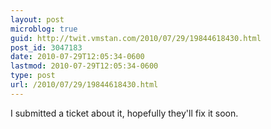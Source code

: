 ```yaml
---
layout: post
microblog: true
guid: http://twit.vmstan.com/2010/07/29/19844618430.html
post_id: 3047183
date: 2010-07-29T12:05:34-0600
lastmod: 2010-07-29T12:05:34-0600
type: post
url: /2010/07/29/19844618430.html
---
```

I submitted a ticket about it, hopefully they'll fix it soon.
